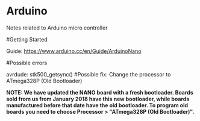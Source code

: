 # Arduino
Notes related to Arduino micro controller 

#Getting Started

Guide: https://www.arduino.cc/en/Guide/ArduinoNano

#Possible errors

avrdude: stk500_getsync()
#Possible fix: Change the processor to ATmega328P (Old Bootloader)

**NOTE: We have updated the NANO board with a fresh bootloader. Boards sold from us from January 2018 have this new bootloader, while boards manufactured before that date have the old bootloader. To program old boards you need to choose Processor > "ATmega328P (Old Bootloader)".**


